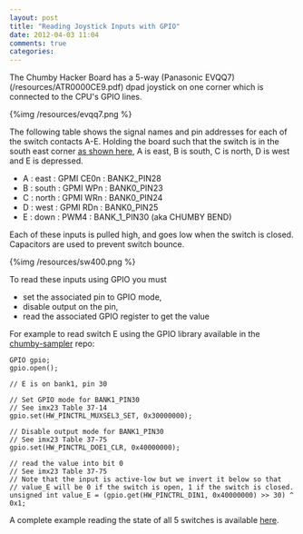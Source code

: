 ```yaml
---
layout: post
title: "Reading Joystick Inputs with GPIO"
date: 2012-04-03 11:04
comments: true
categories: 
---
```

The Chumby Hacker Board has a 5-way (Panasonic EVQQ7)(/resources/ATR0000CE9.pdf) dpad joystick on one corner which is connected to the CPU's GPIO lines.

{%img /resources/evqq7.png %}

The following table shows the signal names and pin addresses for each of the
switch contacts A-E.  Holding the board such that the switch is in the south east
corner [as shown here](http://clearwater.github.com/chumby-oe/blog/2012/03/20/chumby-hacker-board-illustrated/), A is east, B is south, C is north, D is west and E is depressed.

 - A : east : GPMI CE0n : BANK2_PIN28
 - B : south : GPMI WPn : BANK0_PIN23
 - C : north : GPMI WRn : BANK0_PIN24
 - D : west : GPMI RDn : BANK0_PIN25
 - E : down : PWM4 : BANK_1_PIN30 (aka CHUMBY BEND)

Each of these inputs is pulled high, and goes low when the switch is closed.
Capacitors are used to prevent switch bounce.

{%img /resources/sw400.png %}

To read these inputs using GPIO you must

 - set the associated pin to GPIO mode,
 - disable output on the pin,
 - read the associated GPIO register to get the value

For example to read switch E using the GPIO library available
in the [chumby-sampler](https://github.com/clearwater/chumby-sampler) repo:

```
GPIO gpio;
gpio.open();

// E is on bank1, pin 30

// Set GPIO mode for BANK1_PIN30
// See imx23 Table 37-14
gpio.set(HW_PINCTRL_MUXSEL3_SET, 0x30000000);

// Disable output mode for BANK1_PIN30
// See imx23 Table 37-75
gpio.set(HW_PINCTRL_DOE1_CLR, 0x40000000);

// read the value into bit 0
// See imx23 Table 37-75
// Note that the input is active-low but we invert it below so that
// value_E will be 0 if the switch is open, 1 if the switch is closed.
unsigned int value_E = (gpio.get(HW_PINCTRL_DIN1, 0x40000000) >> 30) ^ 0x1;

```

A complete example reading the state of all 5 switches 
is available [here](https://github.com/clearwater/chumby-sampler/tree/master/dpad).

